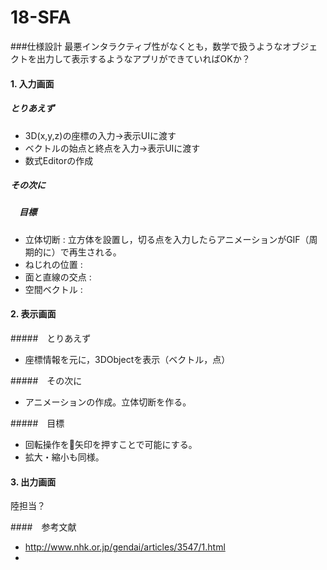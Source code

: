 # 18-SFA

###仕様設計
最悪インタラクティブ性がなくとも，数学で扱うようなオブジェクトを出力して表示するようなアプリができていればOKか？

#### 1. 入力画面
##### とりあえず
- 3D(x,y,z)の座標の入力->表示UIに渡す
- ベクトルの始点と終点を入力->表示UIに渡す
- 数式Editorの作成

##### その次に


##### 　目標
- 立体切断 : 立方体を設置し，切る点を入力したらアニメーションがGIF（周期的に）で再生される。
- ねじれの位置 :　
- 面と直線の交点 :　
- 空間ベクトル :

#### 2. 表示画面
#####　とりあえず
- 座標情報を元に，3DObjectを表示（ベクトル，点）

#####　その次に
- アニメーションの作成。立体切断を作る。

#####　目標
- 回転操作を矢印を押すことで可能にする。
- 拡大・縮小も同様。

#### 3. 出力画面
陸担当？

####　参考文献
- http://www.nhk.or.jp/gendai/articles/3547/1.html
-
